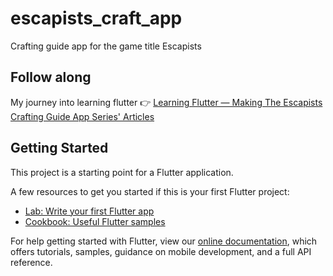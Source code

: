 # escapists_craft_app

Crafting guide app for the game title Escapists

## Follow along

My journey into learning flutter :point_right:  [Learning Flutter — Making The Escapists Crafting Guide App Series' Articles](https://dev.to/aldnav/series/10338)

## Getting Started

This project is a starting point for a Flutter application.

A few resources to get you started if this is your first Flutter project:

- [Lab: Write your first Flutter app](https://flutter.dev/docs/get-started/codelab)
- [Cookbook: Useful Flutter samples](https://flutter.dev/docs/cookbook)

For help getting started with Flutter, view our
[online documentation](https://flutter.dev/docs), which offers tutorials,
samples, guidance on mobile development, and a full API reference.
